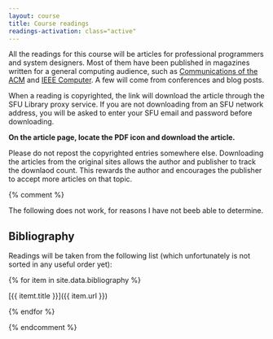```yaml
---
layout: course
title: Course readings
readings-activation: class="active"
---
```

All the readings for this course will be articles for professional programmers and system designers. Most of them have been published in magazines
written for a general computing audience, such as [Communications of the ACM](http://www.acm.org/cacm/ "CACM") and [IEEE Computer](http://www.computer.org/portal/web/computingnow "IEEE Computer"). A few will come from conferences and blog posts.

When a reading is copyrighted, the link will download the article through the SFU Library proxy service. If you are not downloading from an SFU network address, you will be asked to enter your SFU email and password before downloading.

**On the article page, locate the PDF icon and download the article.**

Please do not repost the copyrighted entries somewhere else. Downloading the articles from the original sites allows the author and publisher to track the downlaod count. This rewards the author and encourages the publisher to accept more articles on that topic.

{% comment %}

The following does not work, for reasons I have not beeb able to determine.

## Bibliography

Readings will be taken from the following list (which unfortunately is not sorted in any useful order yet):

{% for item in site.data.bibliography %}

[{{ itemt.title }}]({{ item.url }})<br/>

{% endfor %}

{% endcomment %}